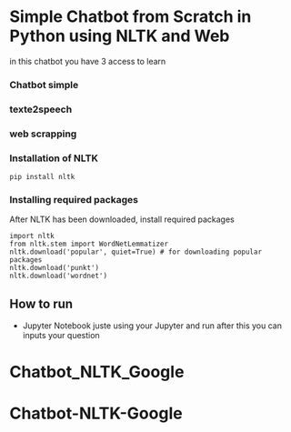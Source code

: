 # Simple Chatbot from Scratch in Python using NLTK and Web
in this chatbot you have 3 access to learn
### Chatbot simple 
### texte2speech
### web scrapping 




### Installation of NLTK
```
pip install nltk
```
### Installing required packages
After NLTK has been downloaded, install required packages
```
import nltk
from nltk.stem import WordNetLemmatizer
nltk.download('popular', quiet=True) # for downloading popular packages
nltk.download('punkt') 
nltk.download('wordnet') 
```

## How to run
* Jupyter Notebook 
juste using your Jupyter and run after this you can inputs your question
# Chatbot_NLTK_Google
# Chatbot-NLTK-Google
